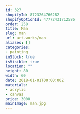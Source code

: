 ```yaml
---
id: 327
shopifyId: 8723264766282
shopifyOptionId: 47772431712586
order: 258
title: Man
slug: man
url: art-works/man
aliases: []
categories:
- painting
inStock: true
isVisible: true
location: ""
height: 80
width: 60
date: 2018-01-01T00:00:00Z
materials:
- acrylic
- canvas
price: 3000
mainImage: man.jpg
---
```

